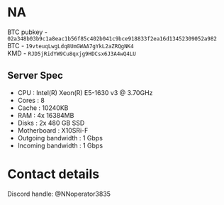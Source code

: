 # NA
BTC pubkey - `02a348b03b9c1a8eac1b56f85c402b041c9bce918833f2ea16d13452309052a982`  
BTC - `19vteuqLwgLdq8UmGWAA7gYkL2aZRQgNK4`  
KMD - `RJD5jRidYW9Cu8qxjg9HDCsx6J3A4wQ4LU`

## Server Spec
 - CPU : Intel(R) Xeon(R) E5-1630 v3 @ 3.70GHz 
 - Cores : 8 
 - Cache : 10240KB
 - RAM :  4x 16384MB
 - Disks :  2x 480 GB SSD
 - Motherboard : X10SRi-F
 - Outgoing bandwidth : 1 Gbps
 - Incoming bandwidth : 1 Gbps

# Contact details

Discord handle: @NNoperator3835

